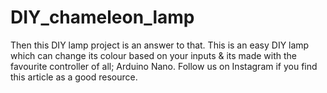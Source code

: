 # DIY_chameleon_lamp
Then this DIY lamp project is an answer to that. This is an easy DIY lamp which can change its colour based on your inputs &amp; its made with the favourite controller of all; Arduino Nano. Follow us on Instagram if you find this article as a good resource.

